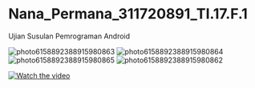 # Nana_Permana_311720891_TI.17.F.1
Ujian Susulan Pemrograman Android

![photo6158892388915980863](https://user-images.githubusercontent.com/57423129/89712393-e2c61c00-d9ba-11ea-97c3-f7c8aa5f2624.jpg)
![photo6158892388915980864](https://user-images.githubusercontent.com/57423129/89712394-e3f74900-d9ba-11ea-90dc-7864f4ca360f.jpg)
![photo6158892388915980865](https://user-images.githubusercontent.com/57423129/89712395-e48fdf80-d9ba-11ea-89d1-d2ce1ea156c4.jpg)
![photo6158892388915980862](https://user-images.githubusercontent.com/57423129/89712396-e5287600-d9ba-11ea-8dee-2c02476034ed.jpg)

[![Watch the video](https://i.imgur.com/vKb2F1B.png)](https://youtu.be/Zv_Wj-jNj7o)
